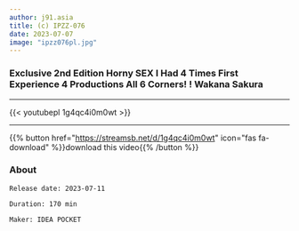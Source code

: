 ```yaml
---
author: j91.asia
title: (c) IPZZ-076
date: 2023-07-07
image: "ipzz076pl.jpg"
---
```


### Exclusive 2nd Edition Horny SEX I Had 4 Times First Experience 4 Productions All 6 Corners! ! Wakana Sakura
___

{{< youtubepl 1g4qc4i0m0wt >}}
___

{{% button href="https://streamsb.net/d/1g4qc4i0m0wt" icon="fas fa-download" %}}download this video{{% /button %}}
### About

`Release date: 2023-07-11`

`Duration: 170 min`

`Maker:	IDEA POCKET`